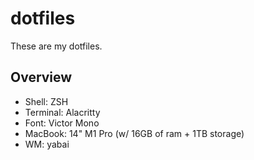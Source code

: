 # dotfiles

These are my dotfiles.

## Overview
  - Shell: ZSH
  - Terminal: Alacritty
  - Font: Victor Mono
  - MacBook: 14" M1 Pro (w/ 16GB of ram + 1TB storage)
  - WM: yabai
